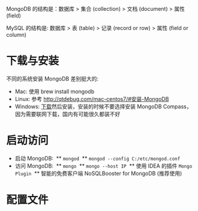 MongoDB 的结构是：数据库 > 集合 (collection) > 文档 (document) >     属性 (field)

MySQL   的结构是: 数据库 > 表 (table) >       记录 (record or row) > 属性 (field or column)

# 下载与安装
不同的系统安装 MongoDB 差别挺大的:
*  Mac: 使用 brew install mongodb
*  Linux: 参考 <http://qtdebug.com/mac-centos7/#安装-MongoDB>
*  Windows: [下载](http://www.mongodb.org/downloads)然后安装，安装的时候不要选择安装 MongoDB Compass，因为需要联网下载，国内有可能很久都装不好
# 启动访问
* 启动 MongoDB:
  ** ```mongod```
  ** ```mongod --config C:/etc/mongod.conf```
* 访问 MongoDB:
  ** ```mongo```
  ** ```mongo --host IP```
  ** 使用 IDEA 的插件 ```Mongo Plugin```
  ** 智能的免费客户端 NoSQLBooster for MongoDB (推荐使用)
# 配置文件

